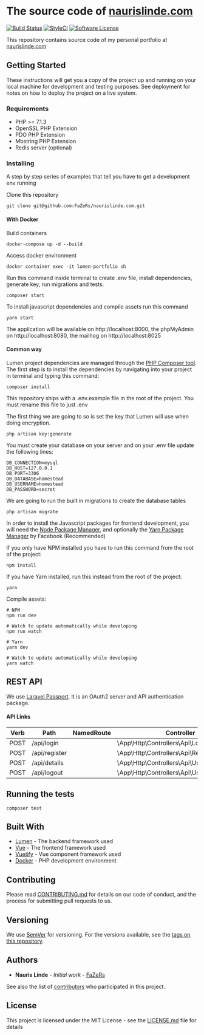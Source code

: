 # The source code of [naurislinde.com](https://naurislinde.com)

[![Build Status](https://img.shields.io/travis/FaZeRs/naurislinde.com/master.svg?style=flat-square)](https://travis-ci.org/FaZeRs/naurislinde.com)
[![StyleCI](https://styleci.io/repos/130983433/shield)](https://styleci.io/repos/130983433)
[![Software License](https://img.shields.io/badge/license-MIT-brightgreen.svg?style=flat-square)](LICENSE.md)

This repository contains source code of my personal portfolio at [naurislinde.com](https://naurislinde.com)

## Getting Started

These instructions will get you a copy of the project up and running on your local machine for development and testing purposes. See deployment for notes on how to deploy the project on a live system.

### Requirements

- PHP >= 7.1.3
- OpenSSL PHP Extension
- PDO PHP Extension
- Mbstring PHP Extension
- Redis server (optional)

### Installing

A step by step series of examples that tell you have to get a development env running

Clone this repository
```
git clone git@github.com:FaZeRs/naurislinde.com.git
```

#### With Docker

Build containers
```
docker-compose up -d --build
```

Access docker environment
```
docker container exec -it lumen-portfolio sh
```

Run this command inside terminal to create .env file, install dependencies, generate key, run migrations and tests. 
```
composer start
```

To install javascript dependencies and compile assets run this command
```
yarn start
```

The application will be available on http://localhost:8000, the phpMyAdmin on http://localhost:8080, the mailhog on http://localhost:8025

#### Common way

Lumen project dependencies are managed through the [PHP Composer tool](https://getcomposer.org/). The first step is to install the dependencies by navigating into your project in terminal and typing this command:
```
composer install
```

This repository ships with a .env.example file in the root of the project. You must rename this file to just .env

The first thing we are going to so is set the key that Lumen will use when doing encryption.
```
php artisan key:generate
```

You must create your database on your server and on your .env file update the following lines:
```
DB_CONNECTION=mysql
DB_HOST=127.0.0.1
DB_PORT=3306
DB_DATABASE=homestead
DB_USERNAME=homestead
DB_PASSWORD=secret
```

We are going to run the built in migrations to create the database tables
```
php artisan migrate
```

In order to install the Javascript packages for frontend development, you will need the [Node Package Manager](https://www.npmjs.com/), and optionally the [Yarn Package Manager](https://yarnpkg.com/lang/en/) by Facebook (Recommended)

If you only have NPM installed you have to run this command from the root of the project:
```
npm install
```
If you have Yarn installed, run this instead from the root of the project:
```
yarn
```

Compile assets:
```
# NPM
npm run dev

# Watch to update automatically while developing
npm run watch

# Yarn
yarn dev

# Watch to update automatically while developing
yarn watch
```

## REST API

We use [Laravel Passport](https://laravel.com/docs/master/passport). It is an OAuth2 server and API authentication package.

#### API Links

Verb | Path | NamedRoute | Controller | Action | Middleware
--- | --- | --- | --- | --- | ---
POST   | /api/login                             |            | \App\Http\Controllers\Api\LoginController           | login | -
POST   | /api/register                             |            | \App\Http\Controllers\Api\RegisterController           | register | -
POST   | /api/details                             |            | \App\Http\Controllers\Api\UserController           | details | auth
POST   | /api/logout                             |            | \App\Http\Controllers\Api\UserController           | logout | auth

## Running the tests

```
composer test
```


## Built With

* [Lumen](https://lumen.laravel.com) - The backend framework used
* [Vue](https://vuejs.org) - The frontend framework used
* [Vuetify](https://vuetifyjs.com) - Vue component framework used
* [Docker](https://www.docker.com/) - PHP development environment

## Contributing

Please read [CONTRIBUTING.md](CONTRIBUTING.md) for details on our code of conduct, and the process for submitting pull requests to us.

## Versioning

We use [SemVer](http://semver.org/) for versioning. For the versions available, see the [tags on this repository](https://github.com/FaZeRs/naurislinde.com/tags). 

## Authors

* **Nauris Linde** - *Initial work* - [FaZeRs](https://github.com/FaZeRs)

See also the list of [contributors](https://github.com/FaZeRs/naurislinde.com/contributors) who participated in this project.

## License

This project is licensed under the MIT License - see the [LICENSE.md](LICENSE.md) file for details
